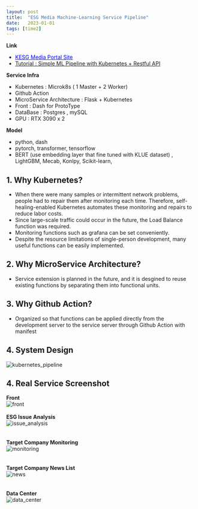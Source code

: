 ```yaml
---
layout: post
title:  "ESG Media Machine-Learning Service Pipeline"
date:   2023-01-01
tags: [time2]
---
```


**Link**    
- <a href="http://portal.kresg.co.kr" style="color: blue; text-decoration: underline;">KESG Media Portal Site</a>
- [Tutorial : Simple ML Pipeline with Kubernetes + Restful API ]()    


**Service Infra**    
- Kubernetes : Microk8s ( 1 Master + 2 Worker)
- Github Action 
- MicroService Architecture : Flask + Kubernetes
- Front : Dash for ProtoType
- DataBase : Postgres , mySQL
- GPU : RTX 3090 x 2    

**Model**    
- python, dash
- pytorch, transformer, tensorflow
- BERT (use embedding layer that fine tuned with KLUE dataset) , LightGBM, Mecab, Konlpy, Scikit-learn,


## 1. Why Kubernetes? 
- When there were many samples or intermittent network problems, people had to repair them after monitoring each time.
Therefore, self-healing-enabled Kubernetes automates these monitoring and repairs to reduce labor costs.
- Since large-scale traffic could occur in the future, the Load Balance function was required.
- Monitoring functions such as grafana can be set conveniently.
- Despite the resource limitations of single-person development, many useful functions can be easily implemented.

## 2. Why MicroService Architecture?
- Service extension is planned in the future, and it is desgined to reuse existing functions by separating them into functional units.

## 3. Why Github Action?
- Organized so that functions can be applied directly from the development server to the service server through Github Action with manifest
 
## 4. System Design 
![kubernetes_pipeline](/assets/esg_media/pipeline/kube_pipeline_trans.png)


## 4. Real Service Screenshot 
   
**Front**    
![front](/assets/esg_media/webpage/kresg_front.png)    
<br>
**ESG Issue Analysis**    
![issue_analysis](/assets/esg_media/webpage/kresg_issue.png)    
<br>   
**Target Company Monitoring**    
![monitoring](/assets/esg_media/webpage/kresg_monitoring.png)    
<br>    
**Target Company News List**    
![news](/assets/esg_media/webpage/kresg_news_list.png)       
<br>   
**Data Center**    
![data_center](/assets/esg_media/webpage/kresg_datacenter.png)       


